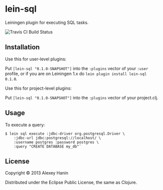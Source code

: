 lein-sql
========

Leiningen plugin for executing SQL tasks.

![Travis CI Build Status](https://api.travis-ci.org/ahanin/lein-sql.png "Build Status")


Installation
------------

Use this for user-level plugins:

Put `[lein-sql "0.1.0-SNAPSHOT"]` into the `:plugins` vector of your
`:user` profile, or if you are on Leiningen 1.x do `lein plugin install
lein-sql 0.1.0`.

Use this for project-level plugins:

Put `[lein-sql "0.1.0-SNAPSHOT"]` into the `:plugins` vector of your project.clj.

Usage
-----

To execute a query:

    $ lein sql execute :jdbc-driver org.postgresql.Driver \
        :jdbc-url jdbc:postgresql://localhost/ \
        :username postgres :password postgres \
        :query "CREATE DATABASE my_db"`

License
-------

Copyright © 2013 Alexey Hanin

Distributed under the Eclipse Public License, the same as Clojure.
